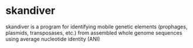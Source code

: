 # skandiver
skandiver is a program for identifying mobile genetic elements (prophages, plasmids, transposases, etc.) from assembled whole genome sequences using average nucleotide identity (ANI) 
